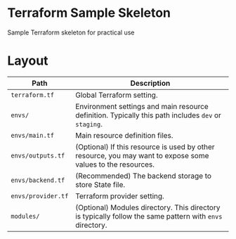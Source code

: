 # Terraform Sample Skeleton 
Sample Terraform skeleton for practical use

# Layout
|  Path  |  Description  |
| ---- | ---- |
|  `terraform.tf`  |  Global Terraform setting.   |
|  `envs/`  |  Environment settings and main resource definition. Typically this path includes `dev` or `staging`.|
|  `envs/main.tf`  |  Main resource definition files.|
|  `envs/outputs.tf`  |  (Optional) If this resource is used by other resource, you may want to expose some values to the resources. |
|  `envs/backend.tf`  |  (Recommended) The backend storage to store State file. |
  `envs/provider.tf`  |  Terraform provider setting. |
|  `modules/`  |  (Optional) Modules directory. This directory is typically follow the same pattern with `envs` directory.|